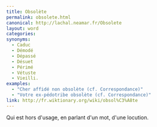 ```yaml
---
title: Obsolète
permalink: obsolete.html
canonical: http://lachal.neamar.fr/Obsolete
layout: word
categories:
synonyms:
  - Caduc
  - Démodé
  - Dépassé
  - Désuet
  - Périmé
  - Vétuste
  - Vieilli.
examples:
  - "Cher affidé non obsolète (cf. Correspondance)"
  - "Votre ex-pédotribe obsolète (cf. Correspondance)"
link: http://fr.wiktionary.org/wiki/obsol%C3%A8te
---
```


Qui est hors d'usage, en parlant d'un mot, d'une locution.

